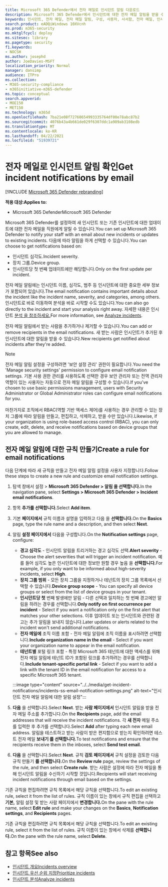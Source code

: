 ```yaml
---
title: Microsoft 365 Defender에서 전자 메일로 인시던트 알림 다운로드
description: Microsoft 365 Defender에서 인시던트에 대한 전자 메일 알림을 받을 수 있는 규칙을 만드는 방법을 배우기
keywords: 인시던트, 전자 메일, 전자 메일 알림, 구성, 사용자, 사서함, 전자 메일, 인시던트, 분석, 응답
search.product: eADQiWindows 10XVcnh
ms.prod: m365-security
ms.mktglfcycl: deploy
ms.sitesec: library
ms.pagetype: security
f1.keywords:
- NOCSH
ms.author: josephd
author: JoeDavies-MSFT
localization_priority: Normal
manager: dansimp
audience: ITPro
ms.collection:
- M365-security-compliance
- m365initiative-m365-defender
ms.topic: conceptual
search.appverid:
- MOE150
- MET150
ms.technology: m365d
ms.openlocfilehash: 7ba21e08f72760654993335764df00e78abc87b2
ms.sourcegitcommit: 4076b43a4b661de029f6307ddc1a989ab3108edb
ms.translationtype: MT
ms.contentlocale: ko-KR
ms.lasthandoff: 04/22/2021
ms.locfileid: "51939721"
---
```

# <a name="get-incident-notifications-by-email"></a><span data-ttu-id="ade2f-104">전자 메일로 인시던트 알림 확인</span><span class="sxs-lookup"><span data-stu-id="ade2f-104">Get incident notifications by email</span></span>

[!INCLUDE [Microsoft 365 Defender rebranding](../includes/microsoft-defender.md)]


<span data-ttu-id="ade2f-105">**적용 대상:**</span><span class="sxs-lookup"><span data-stu-id="ade2f-105">**Applies to:**</span></span>
- <span data-ttu-id="ade2f-106">Microsoft 365 Defender</span><span class="sxs-lookup"><span data-stu-id="ade2f-106">Microsoft 365 Defender</span></span>

<span data-ttu-id="ade2f-107">Microsoft 365 Defender를 설정하여 새 인시던트 또는 기존 인시던트에 대한 업데이트에 대한 전자 메일을 직원에게 알릴 수 있습니다.</span><span class="sxs-lookup"><span data-stu-id="ade2f-107">You can set up Microsoft 365 Defender to notify your staff with an email about new incidents or updates to existing incidents.</span></span> <span data-ttu-id="ade2f-108">다음에 따라 알림을 하게 선택할 수 있습니다.</span><span class="sxs-lookup"><span data-stu-id="ade2f-108">You can choose to get notifications based on:</span></span>

- <span data-ttu-id="ade2f-109">인시던트 심각도.</span><span class="sxs-lookup"><span data-stu-id="ade2f-109">Incident severity.</span></span>
- <span data-ttu-id="ade2f-110">장치 그룹.</span><span class="sxs-lookup"><span data-stu-id="ade2f-110">Device group.</span></span>
- <span data-ttu-id="ade2f-111">인시던트당 첫 번째 업데이트에만 해당합니다.</span><span class="sxs-lookup"><span data-stu-id="ade2f-111">Only on the first update per incident.</span></span>

<span data-ttu-id="ade2f-112">전자 메일 알림에는 인시던트 이름, 심각도, 범주 등 인시던트에 대한 중요한 세부 정보가 포함되어 있습니다.</span><span class="sxs-lookup"><span data-stu-id="ade2f-112">The email notification contains important details about the incident like the incident name, severity, and categories, among others.</span></span> <span data-ttu-id="ade2f-113">인시던트로 바로 이동하여 분석을 바로 시작할 수도 있습니다.</span><span class="sxs-lookup"><span data-stu-id="ade2f-113">You can also go directly to the incident and start your analysis right away.</span></span> <span data-ttu-id="ade2f-114">자세한 내용은 인시던트 [분석 을 참조하세요.](investigate-incidents.md)</span><span class="sxs-lookup"><span data-stu-id="ade2f-114">For more information, see [Analyze incidents](investigate-incidents.md).</span></span>

<span data-ttu-id="ade2f-115">전자 메일 알림에서 받는 사람을 추가하거나 제거할 수 있습니다.</span><span class="sxs-lookup"><span data-stu-id="ade2f-115">You can add or remove recipients in the email notifications.</span></span> <span data-ttu-id="ade2f-116">새 받는 사람은 인시던트가 추가된 후 인시던트에 대한 알림을 받을 수 있습니다.</span><span class="sxs-lookup"><span data-stu-id="ade2f-116">New recipients get notified about incidents after they're added.</span></span> 

>[!NOTE]
><span data-ttu-id="ade2f-117">전자 메일 알림 설정을 구성하려면 '보안 설정 관리' 권한이 필요합니다.</span><span class="sxs-lookup"><span data-stu-id="ade2f-117">You need the 'Manage security settings' permission to configure email notification settings.</span></span> <span data-ttu-id="ade2f-118">기본 사용 권한 관리를 사용하도록 선택한 경우 보안 관리자 또는 전역 관리자 역할이 있는 사용자는 자동으로 전자 메일 알림을 구성할 수 있습니다.</span><span class="sxs-lookup"><span data-stu-id="ade2f-118">If you've chosen to use basic permissions management, users with Security Administrator or Global Administrator roles can configure email notifications for you.</span></span> <br> <br>
<span data-ttu-id="ade2f-119">마찬가지로 조직에서 RBAC(역할 기반 액세스 제어)를 사용하는 경우 관리할 수 있는 장치 그룹에 따라 알림을 만들고, 편집하고, 삭제하고, 받을 수만 있습니다.</span><span class="sxs-lookup"><span data-stu-id="ade2f-119">Likewise, if your organization is using role-based access control (RBAC), you can only create, edit, delete, and receive notifications based on device groups that you are allowed to manage.</span></span>

## <a name="create-a-rule-for-email-notifications"></a><span data-ttu-id="ade2f-120">전자 메일 알림에 대한 규칙 만들기</span><span class="sxs-lookup"><span data-stu-id="ade2f-120">Create a rule for email notifications</span></span>

<span data-ttu-id="ade2f-121">다음 단계에 따라 새 규칙을 만들고 전자 메일 알림 설정을 사용자 지정합니다.</span><span class="sxs-lookup"><span data-stu-id="ade2f-121">Follow these steps to create a new rule and customize email notification settings.</span></span>

1. <span data-ttu-id="ade2f-122">탐색 창에서 설정 > **Microsoft 365 Defender > 알림 을 선택합니다.**</span><span class="sxs-lookup"><span data-stu-id="ade2f-122">In the navigation pane, select **Settings > Microsoft 365 Defender > Incident email notifications**.</span></span>
2. <span data-ttu-id="ade2f-123">항목 **추가를 선택합니다.**</span><span class="sxs-lookup"><span data-stu-id="ade2f-123">Select **Add item**.</span></span>
3. <span data-ttu-id="ade2f-124">기본 **페이지에서** 규칙 이름과 설명을 입력하고 다음 을 **선택합니다.**</span><span class="sxs-lookup"><span data-stu-id="ade2f-124">On the **Basics** page, type the rule name and a description, and then select **Next**.</span></span>
4. <span data-ttu-id="ade2f-125">알림 **설정 페이지에서** 다음을 구성합니다.</span><span class="sxs-lookup"><span data-stu-id="ade2f-125">On the **Notification settings** page, configure:</span></span>
    - <span data-ttu-id="ade2f-126">**경고 심각도** - 인시던트 알림을 트리거하는 경고 심각도 선택.</span><span class="sxs-lookup"><span data-stu-id="ade2f-126">**Alert severity** - Choose the alert severities that will trigger an incident notification.</span></span> <span data-ttu-id="ade2f-127">예를 들어 심각도 높은 인시던트에 대한 정보만 원할 경우 높음 을 **선택합니다.**</span><span class="sxs-lookup"><span data-stu-id="ade2f-127">For example, if you only want to be informed about high-severity incidents, select **High**.</span></span>
    - <span data-ttu-id="ade2f-128">**장치 그룹 범위** - 모든 장치 그룹을 지정하거나 테넌트의 장치 그룹 목록에서 선택할 수 있습니다.</span><span class="sxs-lookup"><span data-stu-id="ade2f-128">**Device group scope** - You can specify all device groups or select from the list of device groups in your tenant.</span></span>
    - <span data-ttu-id="ade2f-129">**인시던트당 첫** 번째 발생에만 알림 - 다른 선택과 일치하는 첫 번째 경고에만 알림을 하려는 경우를 선택합니다.</span><span class="sxs-lookup"><span data-stu-id="ade2f-129">**Only notify on first occurrence per incident** - Select if you want a notification only on the first alert that matches your other selections.</span></span> <span data-ttu-id="ade2f-130">이후 업데이트 또는 인시던트와 관련된 경고는 추가 알림을 보내지 않습니다.</span><span class="sxs-lookup"><span data-stu-id="ade2f-130">Later updates or alerts related to the incident won't send additional notifications.</span></span>
    - <span data-ttu-id="ade2f-131">**전자 메일에** 조직 이름 포함 - 전자 메일 알림에 조직 이름을 표시하려면 선택합니다.</span><span class="sxs-lookup"><span data-stu-id="ade2f-131">**Include organization name in the email** - Select if you want your organization name to appear in the email notification.</span></span>
    - <span data-ttu-id="ade2f-132">**테넌트별** 포털 링크 포함 - 특정 Microsoft 365 테넌트에 대한 액세스를 위해 전자 메일 알림에 테넌트 ID가 포함된 링크를 추가하려는 경우를 선택합니다.</span><span class="sxs-lookup"><span data-stu-id="ade2f-132">**Include tenant-specific portal link** - Select if you want to add a link with the tenant ID in the email notification for access to a specific Microsoft 365 tenant.</span></span>

    :::image type="content" source="../../media/get-incident-notifications/incidents-ss-email-notification-settings.png" alt-text="인시던트 전자 메일 알림에 대한 알림 설정":::

5. <span data-ttu-id="ade2f-134">**다음** 을 선택합니다.</span><span class="sxs-lookup"><span data-stu-id="ade2f-134">Select **Next**.</span></span> <span data-ttu-id="ade2f-135">받는 **사람 페이지에서** 인시던트 알림을 받을 전자 메일 주소를 추가합니다.</span><span class="sxs-lookup"><span data-stu-id="ade2f-135">On the **Recipients** page, add the email addresses that will receive the incident notifications.</span></span> <span data-ttu-id="ade2f-136">각 **새 전자** 메일 주소를 입력한 후 추가를 선택합니다.</span><span class="sxs-lookup"><span data-stu-id="ade2f-136">Select **Add** after typing each new email address.</span></span> <span data-ttu-id="ade2f-137">알림을 테스트하고 받는 사람이 받은 편지함으로 받는지 확인하려면 테스트 전자 메일 **보내기 를 선택합니다.**</span><span class="sxs-lookup"><span data-stu-id="ade2f-137">To test notifications and ensure that the recipients receive them in the inboxes, select **Send test email**.</span></span> 
6. <span data-ttu-id="ade2f-138">**다음** 을 선택합니다.</span><span class="sxs-lookup"><span data-stu-id="ade2f-138">Select **Next**.</span></span> <span data-ttu-id="ade2f-139">규칙 **검토 페이지에서** 규칙 설정을 검토한 다음 규칙 만들기 **를 선택합니다.**</span><span class="sxs-lookup"><span data-stu-id="ade2f-139">On the **Review rule** page, review the settings of the rule, and then select **Create rule**.</span></span> <span data-ttu-id="ade2f-140">받는 사람은 설정에 따라 전자 메일을 통해 인시던트 알림을 수신하기 시작할 것입니다.</span><span class="sxs-lookup"><span data-stu-id="ade2f-140">Recipients will start receiving incident notifications through email based on the settings.</span></span>

<span data-ttu-id="ade2f-141">기존 규칙을 편집하려면 규칙 목록에서 해당 규칙을 선택합니다.</span><span class="sxs-lookup"><span data-stu-id="ade2f-141">To edit an existing rule, select it from the list of rules.</span></span> <span data-ttu-id="ade2f-142">규칙 이름이 있는 창에서 규칙  편집을 선택하고 **기본,** 알림 설정 및 받는 사람 페이지에서 **변경합니다.**</span><span class="sxs-lookup"><span data-stu-id="ade2f-142">On the pane with the rule name, select **Edit rule** and make your changes on the **Basics**, **Notification settings**, and **Recipients** pages.</span></span>

<span data-ttu-id="ade2f-143">기존 규칙을 편집하려면 규칙 목록에서 해당 규칙을 선택합니다.</span><span class="sxs-lookup"><span data-stu-id="ade2f-143">To edit an existing rule, select it from the list of rules.</span></span> <span data-ttu-id="ade2f-144">규칙 이름이 있는 창에서 삭제를 **선택합니다.**</span><span class="sxs-lookup"><span data-stu-id="ade2f-144">On the pane with the rule name, select **Delete**.</span></span>

## <a name="see-also"></a><span data-ttu-id="ade2f-145">참고 항목</span><span class="sxs-lookup"><span data-stu-id="ade2f-145">See also</span></span>
- [<span data-ttu-id="ade2f-146">인시던트 개요</span><span class="sxs-lookup"><span data-stu-id="ade2f-146">Incidents overview</span></span>](incidents-overview.md)
- [<span data-ttu-id="ade2f-147">인시던트 우선 순위 지정</span><span class="sxs-lookup"><span data-stu-id="ade2f-147">Prioritize incidents</span></span>](incident-queue.md)
- [<span data-ttu-id="ade2f-148">인시던트 분석</span><span class="sxs-lookup"><span data-stu-id="ade2f-148">Analyze incidents</span></span>](investigate-incidents.md)
